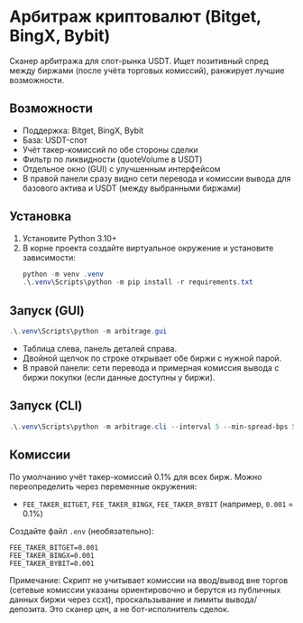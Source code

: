 # Арбитраж криптовалют (Bitget, BingX, Bybit)

Сканер арбитража для спот-рынка USDT. Ищет позитивный спред между биржами (после учёта торговых комиссий), ранжирует лучшие возможности.

## Возможности
- Поддержка: Bitget, BingX, Bybit
- База: USDT-спот
- Учёт такер-комиссий по обе стороны сделки
- Фильтр по ликвидности (quoteVolume в USDT)
- Отдельное окно (GUI) с улучшенным интерфейсом
- В правой панели сразу видно сети перевода и комиссии вывода для базового актива и USDT (между выбранными биржами)

## Установка
1. Установите Python 3.10+
2. В корне проекта создайте виртуальное окружение и установите зависимости:
   ```powershell
   python -m venv .venv
   .\.venv\Scripts\python -m pip install -r requirements.txt
   ```

## Запуск (GUI)
```powershell
.\.venv\Scripts\python -m arbitrage.gui
```
- Таблица слева, панель деталей справа.
- Двойной щелчок по строке открывает обе биржи с нужной парой.
- В правой панели: сети перевода и примерная комиссия вывода с биржи покупки (если данные доступны у биржи).

## Запуск (CLI)
```powershell
.\.venv\Scripts\python -m arbitrage.cli --interval 5 --min-spread-bps 5 --top 20 --min-qv-usd 100000
```

## Комиссии
По умолчанию учёт такер-комиссий 0.1% для всех бирж. Можно переопределить через переменные окружения:
- `FEE_TAKER_BITGET`, `FEE_TAKER_BINGX`, `FEE_TAKER_BYBIT` (например, `0.001` = 0.1%)

Создайте файл `.env` (необязательно):
```
FEE_TAKER_BITGET=0.001
FEE_TAKER_BINGX=0.001
FEE_TAKER_BYBIT=0.001
```

Примечание: Скрипт не учитывает комиссии на ввод/вывод вне торгов (сетевые комиссии указаны ориентировочно и берутся из публичных данных биржи через ccxt), проскальзывание и лимиты вывода/депозита. Это сканер цен, а не бот-исполнитель сделок.
